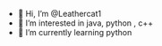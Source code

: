 - 👋 Hi, I’m @Leathercat1
- 👀 I’m interested in java, python , c++
- 🌱 I’m currently learning python


<!---
Leathercat1/Leathercat1 is a ✨ special ✨ repository because its `README.md` (this file) appears on your GitHub profile.
You can click the Preview link to take a look at your changes.
--->
